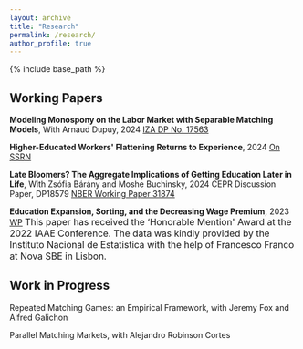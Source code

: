 ```yaml
---
layout: archive
title: "Research"
permalink: /research/
author_profile: true
---
```


{% include base_path %}

## Working Papers ##

**Modeling Monospony on the Labor Market with Separable Matching Models**, With Arnaud Dupuy, 2024
[IZA DP No. 17563](https://docs.iza.org/dp17563.pdf)

**Higher-Educated Workers' Flattening Returns to Experience**, 2024 [On SSRN](https://papers.ssrn.com/sol3/papers.cfm?abstract_id=5018246)

<!-- <font size="3"> This paper documents the labor-earning trajectories of young workers in France since the early 1990s. Wages at labor market entry increase overall, but the higher education graduates' wage growth flattens across cohorts. The paper proposes an equilibrium model of human capital accumulation over the life cycle in which a representative firm requires labor in two different occupations, routine and complex. The complex occupation allows faster human capital accumulation. Workers sort into occupations based on initial human capital and ability to learn. The model is estimated using observed wage moments and occupation sorting over thirty years. Estimation results highlight the role of the French higher education expansion of the 1990s and 2000s in causing occupational congestion, whereby the share of higher education graduates employed in routine occupations rose, flattening their wage profiles.  </font>     -->

<!-- This project in conducted as part of a [CEREQ workgroup](https://www.cereq.fr/le-cereq-activites-scientifiques-groupes-de-travail-et-seminaires/groupe-dexploitation-generation) (in French). -->

**Late Bloomers? The Aggregate Implications of Getting Education Later in Life**, With Zsófia Bárány and Moshe Buchinsky, 2024
CEPR Discussion Paper, DP18579
[NBER Working Paper 31874](https://www.nber.org/papers/w31874)

<!-- <font size="3">It is generally agreed upon that most individuals who acquire a college degree do so in their early 20s. Despite this consensus, we show that in the US from the 1930 birth cohort onwards a large fraction – around 20% – of college graduates obtained their degree after age 30. We explore the implications of this phenomenon. First, we show that these so called late bloomers have significantly contributed to
the narrowing of gender and racial gaps in the college share, despite the general widening of the racial gap. Second, late bloomers are responsible for more than half of the increase in the aggregate college share from 1960 onwards. Finally, we show that the returns to having a college degree vary depending on the age at graduation. Ignoring the existence of late bloomers therefore leads to a significant underestimation of the returns to college education for those finishing college in their early 20s. </font>  -->

**Education Expansion, Sorting, and the Decreasing Wage Premium**, 2023
[WP](https://paulinecorblet.github.io/pdf/JMP.pdf) 
<font size="3">  This paper has received the ‘Honorable Mention' Award at the 2022 IAAE Conference.
The data was kindly provided by the Instituto Nacional de Estatistica with the help of Francesco Franco at Nova SBE in Lisbon. </font> 


<!-- <font size="3"> This paper studies the interplay between education expansion and workers and firms sorting in Portugal between 1987 and 2017. The Portuguese labor market is characterized by three facts: a decreasing high school wage premium, a dramatic increase in supply of high school graduates, and an increasingly unbalanced distribution of high school graduates across industries. To quantify the impact of the latter two on the former, I build a model of one-to-many matching where workers sort with firms based on their own preferences, their relative productivity within the firm, and substitution patterns with other workers. Using tool from the optimal transport literature, I solve the model and structurally estimate it on matched employer-employee data. Estimates suggest changes in sorting are mainly driven by heterogeneous increase in relative productivity of high school graduates relative to non graduates across industries. It acts as a mitigating force on the decreasing high school wage premium, but does not fully compensate for high school graduates' rise in relative supply.  </font>  -->



## Work in Progress ##

Repeated Matching Games: an Empirical Framework, with Jeremy Fox and Alfred Galichon

Parallel Matching Markets, with Alejandro Robinson Cortes